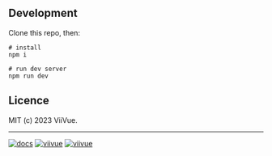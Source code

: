 ## Development

Clone this repo, then:

```shell
# install
npm i

# run dev server
npm run dev
```

## Licence

MIT (c) 2023 ViiVue.

---

[![docs](https://badgen.net/badge/icon/EasyPopup?icon=github&label=GitHub&color=6495ED&scale=1.2)](https://github.com/viivue/easy-popup)
[![viivue](https://badgen.net/badge/made&nbsp;with&nbsp;&#x2665;&nbsp;by/ViiVue/f0ca05?scale=1.2)](https://github.com/viivue)
[![viivue](https://badgen.net/badge/Interactive&nbsp;Docs&nbsp;by/PhucBui/blue?scale=1.2)](https://github.com/phucbm)